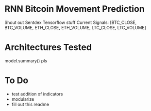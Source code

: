 # RNN Bitcoin Movement Prediction
Shout out Sentdex
Tensorflow stuff
Current Signals: [BTC_CLOSE, BTC_VOLUME, ETH_CLOSE, ETH_VOLUME, LTC_CLOSE, LTC_VOLUME]

# Architectures Tested
model.summary() pls

# To Do
- test addition of indicators
- modularize
- fill out this readme

